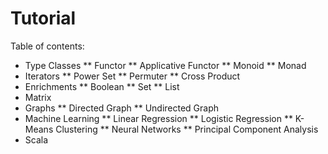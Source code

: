 
Tutorial
========

Table of contents:

* Type Classes
** Functor
** Applicative Functor
** Monoid
** Monad
* Iterators
** Power Set
** Permuter
** Cross Product
* Enrichments
** Boolean
** Set
** List
* Matrix
* Graphs
** Directed Graph
** Undirected Graph
* Machine Learning
** Linear Regression
** Logistic Regression
** K-Means Clustering
** Neural Networks
** Principal Component Analysis
* Scala
